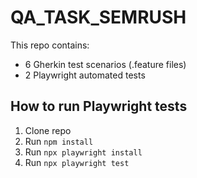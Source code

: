 # QA_TASK_SEMRUSH


This repo contains:
- 6 Gherkin test scenarios (.feature files)
- 2 Playwright automated tests

## How to run Playwright tests
1. Clone repo
2. Run `npm install`
3. Run `npx playwright install`
4. Run `npx playwright test`
